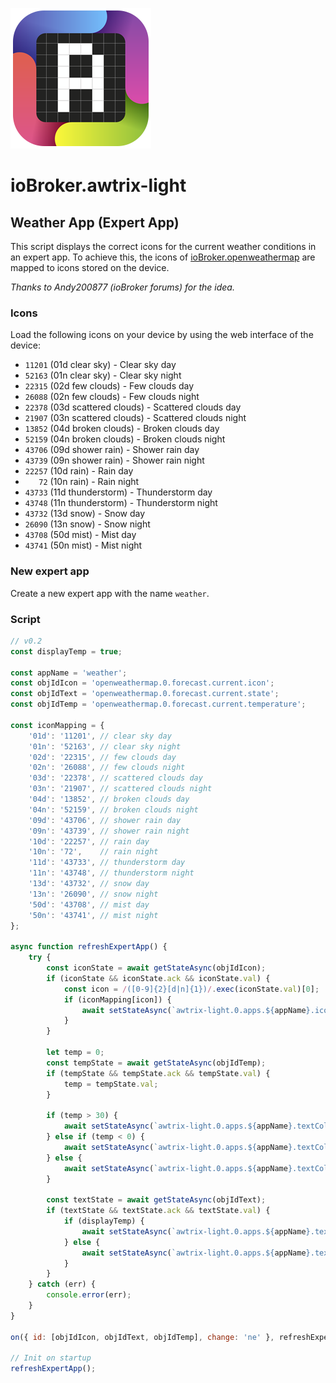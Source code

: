 ![Logo](../../admin/awtrix-light.png)

# ioBroker.awtrix-light

## Weather App (Expert App)

This script displays the correct icons for the current weather conditions in an expert app. To achieve this, the icons of [ioBroker.openweathermap](https://github.com/ioBroker/ioBroker.openweathermap) are mapped to icons stored on the device.

*Thanks to Andy200877 (ioBroker forums) for the idea.*

### Icons

Load the following icons on your device by using the web interface of the device:

- `11201` (01d clear sky) - Clear sky day
- `52163` (01n clear sky) - Clear sky night
- `22315` (02d few clouds) - Few clouds day
- `26088` (02n few clouds) - Few clouds night
- `22378` (03d scattered clouds) - Scattered clouds day
- `21907` (03n scattered clouds) - Scattered clouds night
- `13852` (04d broken clouds) - Broken clouds day
- `52159` (04n broken clouds) - Broken clouds night
- `43706` (09d shower rain) - Shower rain day
- `43739` (09n shower rain) - Shower rain night
- `22257` (10d rain) - Rain day
- `   72` (10n rain) - Rain night
- `43733` (11d thunderstorm) - Thunderstorm day
- `43748` (11n thunderstorm) - Thunderstorm night
- `43732` (13d snow) - Snow day
- `26090` (13n snow) - Snow night
- `43708` (50d mist) - Mist day
- `43741` (50n mist) - Mist night

### New expert app

Create a new expert app with the name `weather`.

### Script

```javascript
// v0.2
const displayTemp = true;

const appName = 'weather';
const objIdIcon = 'openweathermap.0.forecast.current.icon';
const objIdText = 'openweathermap.0.forecast.current.state';
const objIdTemp = 'openweathermap.0.forecast.current.temperature';

const iconMapping = {
    '01d': '11201', // clear sky day
    '01n': '52163', // clear sky night
    '02d': '22315', // few clouds day
    '02n': '26088', // few clouds night
    '03d': '22378', // scattered clouds day
    '03n': '21907', // scattered clouds night
    '04d': '13852', // broken clouds day
    '04n': '52159', // broken clouds night
    '09d': '43706', // shower rain day
    '09n': '43739', // shower rain night
    '10d': '22257', // rain day
    '10n': '72',    // rain night
    '11d': '43733', // thunderstorm day
    '11n': '43748', // thunderstorm night
    '13d': '43732', // snow day
    '13n': '26090', // snow night
    '50d': '43708', // mist day
    '50n': '43741', // mist night
};

async function refreshExpertApp() {
    try {
        const iconState = await getStateAsync(objIdIcon);
        if (iconState && iconState.ack && iconState.val) {
            const icon = /([0-9]{2}[d|n]{1})/.exec(iconState.val)[0];
            if (iconMapping[icon]) {
                await setStateAsync(`awtrix-light.0.apps.${appName}.icon`, { val: iconMapping[icon] });
            }
        }

        let temp = 0;
        const tempState = await getStateAsync(objIdTemp);
        if (tempState && tempState.ack && tempState.val) {
            temp = tempState.val;
        }

        if (temp > 30) {
            await setStateAsync(`awtrix-light.0.apps.${appName}.textColor`, { val: '#bd2020' });
        } else if (temp < 0) {
            await setStateAsync(`awtrix-light.0.apps.${appName}.textColor`, { val: '#236fd9' });
        } else {
            await setStateAsync(`awtrix-light.0.apps.${appName}.textColor`, { val: '#ffffff' });
        }

        const textState = await getStateAsync(objIdText);
        if (textState && textState.ack && textState.val) {
            if (displayTemp) {
                await setStateAsync(`awtrix-light.0.apps.${appName}.text`, { val: `${textState.val} - ${formatValue(temp, 2)} °C` });
            } else {
                await setStateAsync(`awtrix-light.0.apps.${appName}.text`, { val: textState.val });
            }
        }
    } catch (err) {
        console.error(err);
    }
}

on({ id: [objIdIcon, objIdText, objIdTemp], change: 'ne' }, refreshExpertApp);

// Init on startup
refreshExpertApp();
```
